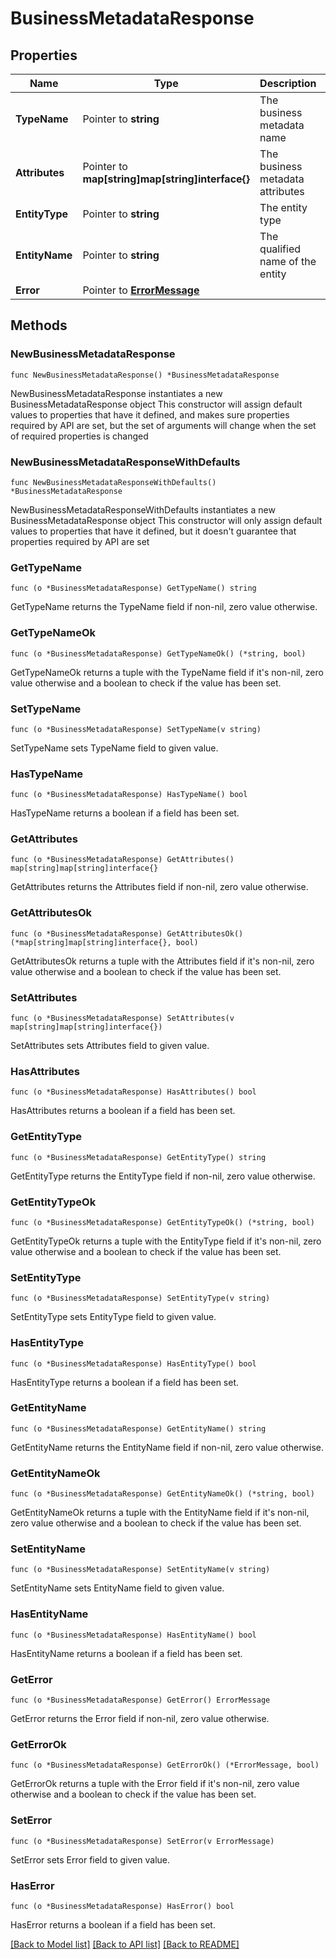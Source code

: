 # BusinessMetadataResponse

## Properties

Name | Type | Description | Notes
------------ | ------------- | ------------- | -------------
**TypeName** | Pointer to **string** | The business metadata name | [optional] 
**Attributes** | Pointer to **map[string]map[string]interface{}** | The business metadata attributes | [optional] 
**EntityType** | Pointer to **string** | The entity type | [optional] 
**EntityName** | Pointer to **string** | The qualified name of the entity | [optional] 
**Error** | Pointer to [**ErrorMessage**](ErrorMessage.md) |  | [optional] 

## Methods

### NewBusinessMetadataResponse

`func NewBusinessMetadataResponse() *BusinessMetadataResponse`

NewBusinessMetadataResponse instantiates a new BusinessMetadataResponse object
This constructor will assign default values to properties that have it defined,
and makes sure properties required by API are set, but the set of arguments
will change when the set of required properties is changed

### NewBusinessMetadataResponseWithDefaults

`func NewBusinessMetadataResponseWithDefaults() *BusinessMetadataResponse`

NewBusinessMetadataResponseWithDefaults instantiates a new BusinessMetadataResponse object
This constructor will only assign default values to properties that have it defined,
but it doesn't guarantee that properties required by API are set

### GetTypeName

`func (o *BusinessMetadataResponse) GetTypeName() string`

GetTypeName returns the TypeName field if non-nil, zero value otherwise.

### GetTypeNameOk

`func (o *BusinessMetadataResponse) GetTypeNameOk() (*string, bool)`

GetTypeNameOk returns a tuple with the TypeName field if it's non-nil, zero value otherwise
and a boolean to check if the value has been set.

### SetTypeName

`func (o *BusinessMetadataResponse) SetTypeName(v string)`

SetTypeName sets TypeName field to given value.

### HasTypeName

`func (o *BusinessMetadataResponse) HasTypeName() bool`

HasTypeName returns a boolean if a field has been set.

### GetAttributes

`func (o *BusinessMetadataResponse) GetAttributes() map[string]map[string]interface{}`

GetAttributes returns the Attributes field if non-nil, zero value otherwise.

### GetAttributesOk

`func (o *BusinessMetadataResponse) GetAttributesOk() (*map[string]map[string]interface{}, bool)`

GetAttributesOk returns a tuple with the Attributes field if it's non-nil, zero value otherwise
and a boolean to check if the value has been set.

### SetAttributes

`func (o *BusinessMetadataResponse) SetAttributes(v map[string]map[string]interface{})`

SetAttributes sets Attributes field to given value.

### HasAttributes

`func (o *BusinessMetadataResponse) HasAttributes() bool`

HasAttributes returns a boolean if a field has been set.

### GetEntityType

`func (o *BusinessMetadataResponse) GetEntityType() string`

GetEntityType returns the EntityType field if non-nil, zero value otherwise.

### GetEntityTypeOk

`func (o *BusinessMetadataResponse) GetEntityTypeOk() (*string, bool)`

GetEntityTypeOk returns a tuple with the EntityType field if it's non-nil, zero value otherwise
and a boolean to check if the value has been set.

### SetEntityType

`func (o *BusinessMetadataResponse) SetEntityType(v string)`

SetEntityType sets EntityType field to given value.

### HasEntityType

`func (o *BusinessMetadataResponse) HasEntityType() bool`

HasEntityType returns a boolean if a field has been set.

### GetEntityName

`func (o *BusinessMetadataResponse) GetEntityName() string`

GetEntityName returns the EntityName field if non-nil, zero value otherwise.

### GetEntityNameOk

`func (o *BusinessMetadataResponse) GetEntityNameOk() (*string, bool)`

GetEntityNameOk returns a tuple with the EntityName field if it's non-nil, zero value otherwise
and a boolean to check if the value has been set.

### SetEntityName

`func (o *BusinessMetadataResponse) SetEntityName(v string)`

SetEntityName sets EntityName field to given value.

### HasEntityName

`func (o *BusinessMetadataResponse) HasEntityName() bool`

HasEntityName returns a boolean if a field has been set.

### GetError

`func (o *BusinessMetadataResponse) GetError() ErrorMessage`

GetError returns the Error field if non-nil, zero value otherwise.

### GetErrorOk

`func (o *BusinessMetadataResponse) GetErrorOk() (*ErrorMessage, bool)`

GetErrorOk returns a tuple with the Error field if it's non-nil, zero value otherwise
and a boolean to check if the value has been set.

### SetError

`func (o *BusinessMetadataResponse) SetError(v ErrorMessage)`

SetError sets Error field to given value.

### HasError

`func (o *BusinessMetadataResponse) HasError() bool`

HasError returns a boolean if a field has been set.


[[Back to Model list]](../README.md#documentation-for-models) [[Back to API list]](../README.md#documentation-for-api-endpoints) [[Back to README]](../README.md)


